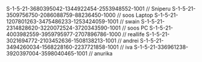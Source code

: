 S-1-5-21-3680395042-1344922454-2553948552-1001 // Sniperu
S-1-5-21-3509756750-2086088759-88236450-1000 // soos Laptop
S-1-5-21-1207801263-3475486233-1253424059-1001 // swain
S-1-5-21-2314828620-3220072524-3720343590-1001 // soos PC
S-1-5-21-4003982559-3959795977-2707896786-1000 // reallife
S-1-5-21-3021694772-2103452636-1508138213-1001 // andrei
S-1-5-21-3494260034-1568228160-2237721858-1001 // iva
S-1-5-21-336961238-3920397004-3598040465-1001 // anurika
